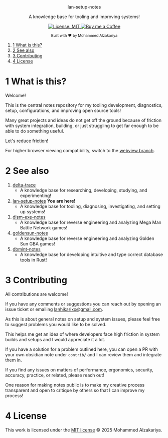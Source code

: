 <div align="center">
  lan-setup-notes
  <p>A knowledge base for tooling and improving systems!</p>
</div>

<p align="center">
  <a href="https://opensource.org/licenses/MIT">
    <img src="https://img.shields.io/badge/License-MIT-brightgreen.svg"
      alt="License: MIT" />
  </a>
  <a href="https://buymeacoffee.com/lan22h">
    <img src="https://img.shields.io/static/v1?label=Buy me a coffee&message=%E2%9D%A4&logo=BuyMeACoffee&link=&color=greygreen"
      alt="Buy me a Coffee" />
  </a>
</p>


<div align="center">
  <sub>Built with ❤︎ by Mohammed Alzakariya</sub>
</div>


1. [1 What is this?](#1-what-is-this)
2. [2 See also](#2-see-also)
3. [3 Contributing](#3-contributing)
4. [4 License](#4-license)

# 1 What is this?

Welcome!

This is the central notes repository for my tooling development, diagnostics, setup, configurations, and improving open source tools!

Many great projects and ideas do not get off the ground because of friction with system integration, building, 
or just struggling to get far enough to be able to do something useful. 

Let's reduce friction!

For higher browser viewing compatibility, switch to the [webview branch](https://github.com/LanHikari22/lan-setup-notes/tree/webview).

# 2 See also

1. [delta-trace](https://github.com/deltatraced/delta-trace/tree/webview)
	- A knowledge base for researching, developing, studying, and experimenting!
2. [lan-setup-notes](https://github.com/LanHikari22/lan-setup-notes/tree/webview) **You are here!**
	- A knowledge base for tooling, diagnosing, investigating, and setting up systems!
3. [dism-exe-notes](https://github.com/dism-exe/dism-exe-notes/tree/webview/lan)
	- A knowledge base for reverse engineering and analyzing Mega Man Battle Network games!
4. [goldensun-notes](https://github.com/FutureFractal/goldensun-notes/tree/webview/lan)
	- A knowledge base for reverse engineering and analyzing Golden Sun GBA games!
5. [dbmint-notes](https://github.com/dbmint/dbmint-notes/tree/webview)
	- A knowledge base for developing intuitive and type correct database tools in Rust!

# 3 Contributing

All contributions are welcome! 

If you have any comments or suggestions you can reach out by opening an issue ticket or emailing lanhikarixx@gmail.com.

As this is about general notes on setup and system issues, please feel free to suggest problems you would like to be solved. 

This helps me get an idea of where developers face high friction in system builds and setups and I would appreciate it a lot.

If you have a solution for a problem outlined here, you can open a PR with your own obsidian note under `contrib/` and I can review them and integrate them in.

If you find any issues on matters of performance, ergonomics, security, accuracy, practice, or related, please reach out!

One reason for making notes public is to make my creative process transparent and open to critique by others so that I can improve my process!

# 4 License

This work is licensed under the [MIT license](https://opensource.org/licenses/mit-license.php) © 2025 Mohammed Alzakariya.
